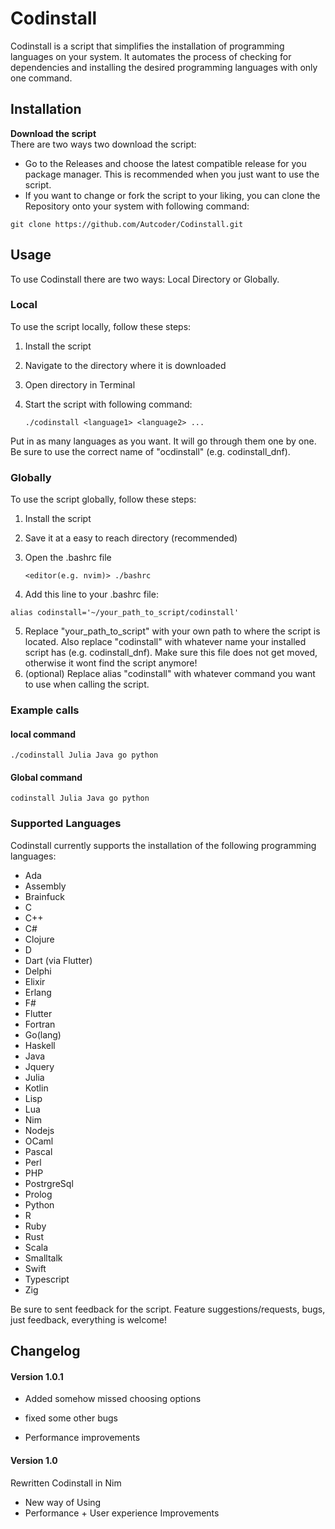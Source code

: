 # Codinstall

Codinstall is a script that simplifies the installation of programming languages on your system. It automates the process of checking for dependencies and installing the desired programming languages with only one command.

## Installation

**Download the script**\
There are two ways two download the script:

- Go to the Releases and choose the latest compatible release for you package manager. This is recommended when you just want to use the script.
- If you want to change or fork the script to your liking, you can clone the Repository onto your system with following command:

```console
git clone https://github.com/Autcoder/Codinstall.git
```

## Usage

To use Codinstall there are two ways: Local Directory or Globally.

### Local

To use the script locally, follow these steps:

1. Install the script
2. Navigate to the directory where it is downloaded
3. Open directory in Terminal
4. Start the script with following command:

   ```console
   ./codinstall <language1> <language2> ...
   ```

Put in as many languages as you want. It will go through them one by one.
Be sure to use the correct name of "ocdinstall" (e.g. codinstall_dnf).

### Globally

To use the script globally, follow these steps:

1. Install the script
2. Save it at a easy to reach directory (recommended)
3. Open the .bashrc file

   ```console
   <editor(e.g. nvim)> ./bashrc
   ```

4. Add this line to your .bashrc file:

```console
alias codinstall='~/your_path_to_script/codinstall'
```

5. Replace "your_path_to_script" with your own path to where the script is located.
   Also replace "codinstall" with whatever name your installed script has (e.g. codinstall_dnf).
   Make sure this file does not get moved, otherwise it wont find the script anymore!
6. (optional) Replace alias "codinstall" with whatever command you want to use when calling the script.

### Example calls

#### local command

```console
./codinstall Julia Java go python
```

#### Global command

```console
codinstall Julia Java go python
```

### Supported Languages

Codinstall currently supports the installation of the following programming languages:

- Ada
- Assembly
- Brainfuck
- C
- C++
- C#
- Clojure
- D
- Dart (via Flutter)
- Delphi
- Elixir
- Erlang
- F#
- Flutter
- Fortran
- Go(lang)
- Haskell
- Java
- Jquery
- Julia
- Kotlin
- Lisp
- Lua
- Nim
- Nodejs
- OCaml
- Pascal
- Perl
- PHP
- PostrgreSql
- Prolog
- Python
- R
- Ruby
- Rust
- Scala
- Smalltalk
- Swift
- Typescript
- Zig

Be sure to sent feedback for the script. Feature suggestions/requests, bugs, just feedback, everything is welcome!

## Changelog

#### Version 1.0.1

- Added somehow missed choosing options

- fixed some other bugs
- Performance improvements

#### Version 1.0

Rewritten Codinstall in Nim

- New way of Using
- Performance + User experience Improvements
